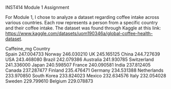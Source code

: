 INST414 Module 1 Assignment

For Module 1, I chose to analyze a dataset regarding coffee intake across various countries. Each row represents a person from a specific country and their coffee intake. The dataset was found through Kaggle at this link: https://www.kaggle.com/datasets/uom190346a/global-coffee-health-dataset. 

Caffeine_mg
Country                 
Spain         247.004733
Norway        246.030210
UK            245.165125
China         244.727639
USA           243.468080
Brazil        242.079386
Australia     241.930785
Switzerland   241.336000
Japan         240.598507
France        240.090581
India         237.812405
Canada        237.287477
Finland       235.476471
Germany       234.531388
Netherlands   233.970850
South Korea   233.824023
Mexico        232.634576
Italy         232.054028
Sweden        229.799610
Belgium       229.078873
